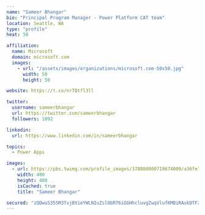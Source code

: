 ```yaml
---
name: "Sameer Bhangar"
bio: "Principal Program Manager - Power Platform CAT team"
location: Seattle, WA
type: "profile"
heat: 58

affiliation:
  name: Microsoft
  domain: microsoft.com
  images:
    - url: "/assets/images/organizations/microsoft.com-50x50.jpg"
      width: 50
      height: 50

website: https://t.co/nrTQtfl3ll

twitter:
  username: sameerbhangar
  url: https://twitter.com/sameerbhangar
  followers: 1092

linkedin:
  url: https://www.linkedin.com/in/sameerbhangar

topics:
  - Power Apps

images:
  - url: https://pbs.twimg.com/profile_images/378800000719674009/a36fe7ddfab1778b76e5793772e43798_400x400.jpeg
    width: 400
    height: 400
    isCached: true
    title: "Sameer Bhangar"

secured: "zQDwuS35SM3TvjBVieYWLNIuZslObRT6iGGHhcluvgZwqVlufKMBiRAukDTFZasaNmFqLJ90FDvON2bi5g+UEldz/A6q0NnuMQwKKrqL9BGZo5PJJPfOfAi/Ld6frlCzjpyqx7uydEAIB4kqEpEbkxZWhvMJ+YPCU2th2SKl/utzJqPzL/jFHCpxRXLFxfRBMGQvb4NJ90P1BZbZAePS60tJOyAF4Ew7sj8OvLas/BTithKTcEnVxn/xFF4xIPZW0jpeFCG8IQJvq/cEquzYSFrTYGAUeeMGYKO6kJqDHjc4Wf7DBvJ6MUSpCB4/TB/j5h4tVDVvfUnKNnlMV9G8oaLlPLoCY/OYxSQhvauCEclWASbEv4GyM0Tn0IhWbrw0MTNeJpkPK64oS/gqIao6pwvHN43DQF3KIVg1CqiRD2M=;yAc1xWmT+80wnd3QqV3z6Q=="
---
```


